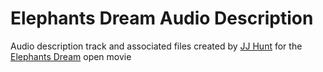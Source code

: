 # Elephants Dream Audio Description
Audio description track and associated files created by [JJ Hunt](http://www.jjhunt.com/) for the [Elephants Dream](http://www.elephantsdream.org/) open movie

